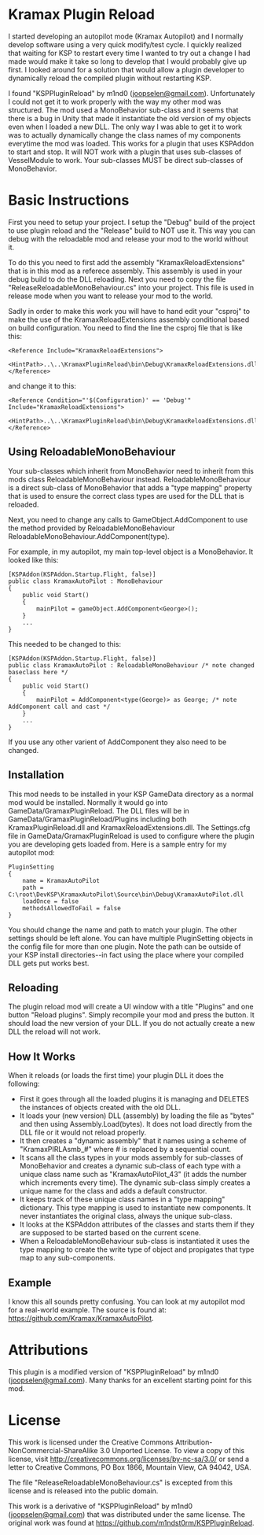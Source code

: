 Kramax Plugin Reload
====================
I started developing an autopilot mode (Kramax Autopilot) and I normally develop software using a very quick
modify/test cycle. I quickly realized that waiting for KSP to restart every time I wanted to try out a change
I had made would make it take so long to develop that I would probably give up first. I looked around for a
solution that would allow a plugin developer to dynamically reload the compiled plugin without restarting KSP.

I found "KSPPluginReload" by m1nd0 (joopselen@gmail.com). Unfortunately I could not get it to work properly
with the way my other mod was structured. The mod used a MonoBehavior sub-class and it seems that there is
a bug in Unity that made it instantiate the old version of my objects even when I loaded a new DLL.
The only way I was able to get it to work was to actually dynamically change the class names of my components
everytime the mod was loaded. This works for a plugin that uses KSPAddon to start and stop. It will NOT work
with a plugin that uses sub-classes of VesselModule to work. Your sub-classes MUST be direct sub-classes
of MonoBehavior.

Basic Instructions
==================
First you need to setup your project. I setup the "Debug" build of the project to use plugin reload and
the "Release" build to NOT use it. This way you can debug with the reloadable mod and release your mod
to the world without it.

To do this you need to first add the assembly "KramaxReloadExtensions" that is in this mod as a referece assembly.
This assembly is used in your debug build to do the DLL reloading.
Next you need to copy the file "ReleaseReloadableMonoBehaviour.cs" into your project. This file is used
in release mode when you want to release your mod to the world.

Sadly in order to make this work you will have to hand edit your "csproj" to make the use
of the KramaxReloadExtensions assembly conditional based on build configuration. You need to find
the line the csproj file that is like this:

    <Reference Include="KramaxReloadExtensions">
      <HintPath>..\..\KramaxPluginReload\bin\Debug\KramaxReloadExtensions.dll</HintPath>
    </Reference>
and change it to this:

    <Reference Condition="'$(Configuration)' == 'Debug'" Include="KramaxReloadExtensions">
      <HintPath>..\..\KramaxPluginReload\bin\Debug\KramaxReloadExtensions.dll</HintPath>
    </Reference>

Using ReloadableMonoBehaviour
-----------------------------
Your sub-classes which inherit from MonoBehavior need to inherit from this mods class ReloadableMonoBehaviour
instead. ReloadableMonoBehaviour is a direct sub-class of MonoBehavior that adds a "type mapping" property
that is used to ensure the correct class types are used for the DLL that is reloaded.

Next, you need to change any calls to GameObject.AddComponent<type> to use the method provided by
ReloadableMonoBehaviour ReloadableMonoBehaviour.AddComponent(type). 

For example, in my autopilot, my main top-level object is a MonoBehavior. It looked like this:

	[KSPAddon(KSPAddon.Startup.Flight, false)]
	public class KramaxAutoPilot : MonoBehaviour
    {
        public void Start()
        {
            mainPilot = gameObject.AddComponent<George>();
        }
    	...
	}
This needed to be changed to this:  
 
	[KSPAddon(KSPAddon.Startup.Flight, false)]
	public class KramaxAutoPilot : ReloadableMonoBehaviour /* note changed baseclass here */
    {
        public void Start()
        {
            mainPilot = AddComponent<type(George)> as George; /* note AddComponent call and cast */
        }
    	...
	}

If you use any other varient of AddComponent they also need to be changed.

Installation
------------
This mod needs to be installed in your KSP GameData directory as a normal mod would be installed.
Normally it would go into GameData/GramaxPluginReload. The DLL files will be in 
GameData/GramaxPluginReload/Plugins including both KramaxPluginReload.dll and KramaxReloadExtensions.dll.
The Settings.cfg file in GameData/GramaxPluginReload is used to configure where the plugin you are
developing gets loaded from. Here is a sample entry for my autopilot mod:

	PluginSetting
	{
        name = KramaxAutoPilot
        path = C:\root\DevKSP\KramaxAutoPilot\Source\bin\Debug\KramaxAutoPilot.dll
        loadOnce = false
        methodsAllowedToFail = false
	}

You should change the name and path to match your plugin. The other settings should be left alone.
You can have multiple PluginSetting objects in the config file for more than one plugin.
Note the path can be outside of your KSP install directories--in fact using the place where
your compiled DLL gets put works best.

Reloading
---------
The plugin reload mod will create a UI window with a title "Plugins" and one button "Reload plugins".
Simply recompile your mod and press the button. It should load the new version of your DLL.
If you do not actually create a new DLL the reload will not work.

How It Works
------------
When it reloads (or loads the first time) your plugin DLL it does the following:
+ First it goes through all the loaded plugins it is managing and DELETES the
instances of objects created with the old DLL.
+ It loads your (new version) DLL (assembly) by loading the file as "bytes" and then using
Assembly.Load(bytes). It does not load directly from the DLL file or it would not
reload properly.
+ It then creates a "dynamic assembly" that it names using a scheme of "KramaxPIRLAsmb_#"
where # is replaced by a sequential count.
+ It scans all the class types in your mods assembly for sub-classes of MonoBehavior and 
creates a dynamic sub-class of each type with a unique class name such as
"KramaxAutoPilot_43" (it adds the number which increments every time). 
The dynamic sub-class simply creates a unique name for the class
and adds a default constructor.
+ It keeps track of these unique class names in a "type mapping" dictionary. This type
mapping is used to instantiate new components. It never instantiates the original class,
always the unique sub-class.
+ It looks at the KSPAddon attributes of the classes and starts them if they are
supposed to be started based on the current scene.
+ When a ReloadableMonoBehaviour sub-class is instantiated it uses the type mapping
to create the write type of object and propigates that type map to any sub-components.

Example
-------
I know this all sounds pretty confusing. You can look at my autopilot mod for a real-world example.
The source is found at: <https://github.com/Kramax/KramaxAutoPilot>.

Attributions
============
This plugin is a modified version of "KSPPluginReload" by m1nd0 (joopselen@gmail.com).
Many thanks for an excellent starting point for this mod.

License
=======
This work is licensed under the Creative Commons Attribution-NonCommercial-ShareAlike 3.0 Unported License.
To view a copy of this license, visit http://creativecommons.org/licenses/by-nc-sa/3.0/ or send a letter to
Creative Commons, PO Box 1866, Mountain View, CA 94042, USA.

The file "ReleaseReloadableMonoBehaviour.cs" is excepted from this license and is released into the public domain.


This work is a derivative of "KSPPluginReload" by m1nd0 (joopselen@gmail.com) that was distributed under the same license.
The original work was found at https://github.com/m1ndst0rm/KSPPluginReload.
